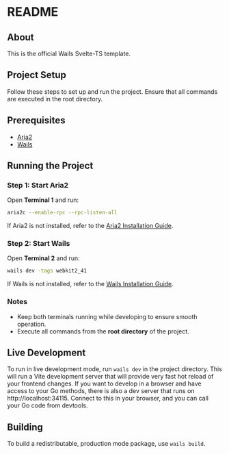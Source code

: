 # README

## About

This is the official Wails Svelte-TS template.

## Project Setup

Follow these steps to set up and run the project. Ensure that all commands are executed in the root directory.

## Prerequisites

- [Aria2](https://aria2.github.io/) 
- [Wails](https://wails.io/docs/gettingstarted/installation) 

## Running the Project

### Step 1: Start Aria2

Open **Terminal 1** and run:

```bash
aria2c --enable-rpc --rpc-listen-all
```

If Aria2 is not installed, refer to the [Aria2 Installation Guide](https://aria2.github.io/).

### Step 2: Start Wails

Open **Terminal 2** and run:

```bash
wails dev -tags webkit2_41
```

If Wails is not installed, refer to the [Wails Installation Guide](https://wails.io/docs/gettingstarted/installation).

### Notes

- Keep both terminals running while developing to ensure smooth operation.
- Execute all commands from the **root directory** of the project.



## Live Development

To run in live development mode, run `wails dev` in the project directory. This will run a Vite development
server that will provide very fast hot reload of your frontend changes. If you want to develop in a browser
and have access to your Go methods, there is also a dev server that runs on http://localhost:34115. Connect
to this in your browser, and you can call your Go code from devtools.

## Building

To build a redistributable, production mode package, use `wails build`.
